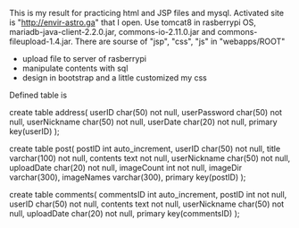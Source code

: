 This is my result for practicing html and JSP files and mysql.
Activated site is "http://envir-astro.ga" that I open.
Use tomcat8 in rasberrypi OS, mariadb-java-client-2.2.0.jar, commons-io-2.11.0.jar and commons-fileupload-1.4.jar.
There are sourse of "jsp", "css", "js" in "webapps/ROOT"

* upload file to server of rasberrypi
* manipulate contents with sql
* design in bootstrap and a little customized my css

Defined table is

create table address(
	userID char(50) not null,
	userPassword char(50) not null,
    userNickname char(50) not null,
    userDate char(20) not null,
    primary key(userID)
    );

create table post(
	postID int auto_increment,
	userID char(50) not null,
	title varchar(100) not null,
    contents text not null,
    userNickname char(50) not null,
    uploadDate char(20) not null,
    imageCount int not null,
    imageDir varchar(300),
    imageNames varchar(300),
    primary key(postID)
    );
    
create table comments(
	commentsID int auto_increment,
    postID int not null,
    userID char(50) not null,
    contents text not null,
    userNickname char(50) not null,
    uploadDate char(20) not null,
	primary key(commentsID)
    );

